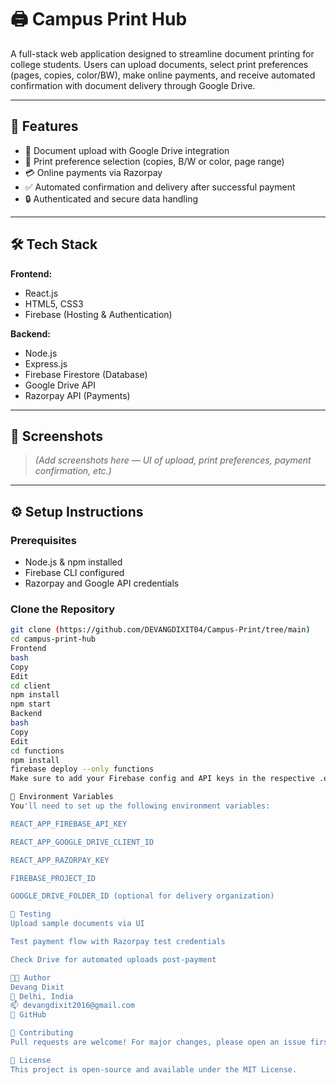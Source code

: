 # 🖨️ Campus Print Hub

A full-stack web application designed to streamline document printing for college students. Users can upload documents, select print preferences (pages, copies, color/BW), make online payments, and receive automated confirmation with document delivery through Google Drive.

---

## 🚀 Features

- 📄 Document upload with Google Drive integration
- 🎯 Print preference selection (copies, B/W or color, page range)
- 💳 Online payments via Razorpay
- ✅ Automated confirmation and delivery after successful payment
- 🔒 Authenticated and secure data handling

---

## 🛠️ Tech Stack

**Frontend:**  
- React.js  
- HTML5, CSS3  
- Firebase (Hosting & Authentication)

**Backend:**  
- Node.js  
- Express.js  
- Firebase Firestore (Database)  
- Google Drive API  
- Razorpay API (Payments)

---

## 📸 Screenshots

> *(Add screenshots here — UI of upload, print preferences, payment confirmation, etc.)*

---

## ⚙️ Setup Instructions

### Prerequisites
- Node.js & npm installed
- Firebase CLI configured
- Razorpay and Google API credentials

### Clone the Repository
```bash
git clone (https://github.com/DEVANGDIXIT04/Campus-Print/tree/main)
cd campus-print-hub
Frontend
bash
Copy
Edit
cd client
npm install
npm start
Backend
bash
Copy
Edit
cd functions
npm install
firebase deploy --only functions
Make sure to add your Firebase config and API keys in the respective .env files.

🔐 Environment Variables
You'll need to set up the following environment variables:

REACT_APP_FIREBASE_API_KEY

REACT_APP_GOOGLE_DRIVE_CLIENT_ID

REACT_APP_RAZORPAY_KEY

FIREBASE_PROJECT_ID

GOOGLE_DRIVE_FOLDER_ID (optional for delivery organization)

🧪 Testing
Upload sample documents via UI

Test payment flow with Razorpay test credentials

Check Drive for automated uploads post-payment

🧑‍💻 Author
Devang Dixit
📍 Delhi, India
📫 devangdixit2016@gmail.com
🔗 GitHub

🤝 Contributing
Pull requests are welcome! For major changes, please open an issue first to discuss what you would like to change or improve.

📄 License
This project is open-source and available under the MIT License.

